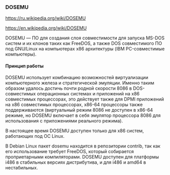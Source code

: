 ### DOSEMU

https://ru.wikipedia.org/wiki/DOSEMU

https://en.wikipedia.org/wiki/DOSEMU

DOSEMU — ПО для создания слоя совместимости для запуска MS-DOS систем и их клонов таких как FreeDOS, а также DOS совместимого ПО под GNU/Linux на компьютерах x86 архитектуры (IBM PC-совместимые компьютеры).

#### Принцип работы

DOSEMU использует комбинацию возможностей виртуализации компьютерного железа и стратегической эмуляции. Именно таким образом удалось достичь почти родной скорости 8086 в DOS-совместимых операционных системах и приложений на x86 совместимых процессорах, это действует также для DPMI приложений на x86 совместимых процессорах, x86-64 процессоры также поддерживаются (виртуальный режим 8086 не доступен в x86-64 режиме, но DOSEMU включает в себя эмулятор процессора 8086 для использования с приложениями реального режима).

В настоящее время DOSEMU доступен только для x86 систем, работающих под ОС Linux.

В Debian Linux пакет dosemu находится в репозитории contrib, так как его использование требует FreeDOS, который собирается проприетарными компиляторами. DOSEMU доступен для платформы i486 в стабильных версиях дистрибутива, и для i486 и amd64 в нестабильных.

